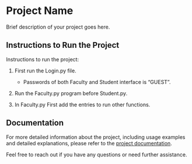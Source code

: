 # Project Name

Brief description of your project goes here.

## Instructions to Run the Project

Instructions to run the project:

1. First run the Login.py file.

   - Passwords of both Faculty and Student interface is “GUEST”.

2. Run the Faculty.py program before Student.py.

3. In Faculty.py First add the entries to run other functions.

## Documentation

For more detailed information about the project, including usage examples and detailed explanations, please refer to the [project documentation](https://docs.google.com/document/d/1LZY6NrIxPt0AOWN3WgIBUJiAeMwV2Tqs1GULKxaqrm0/edit?usp=sharing).

Feel free to reach out if you have any questions or need further assistance.

